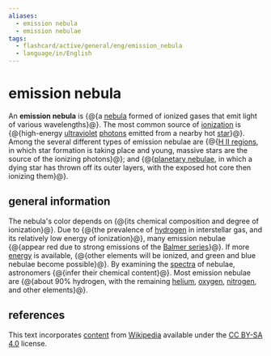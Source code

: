 ```yaml
---
aliases:
  - emission nebula
  - emission nebulae
tags:
  - flashcard/active/general/eng/emission_nebula
  - language/in/English
---
```


# emission nebula

An __emission nebula__ is {@{a [nebula](nebula.md) formed of ionized gases that emit light of various wavelengths}@}. The most common source of [ionization](ionization.md) is {@{high-energy [ultraviolet](ultraviolet.md) [photons](photon.md) emitted from a nearby hot [star](star.md)}@}. Among the several different types of emission nebulae are {@{[H II regions](H%20II%20region.md), in which star formation is taking place and young, massive stars are the source of the ionizing photons}@}; and {@{[planetary nebulae](planetary%20nebula.md), in which a dying star has thrown off its outer layers, with the exposed hot core then ionizing them}@}. <!--SR:!2025-02-17,132,290!2025-08-16,296,330!2025-04-05,161,270!2025-05-26,211,310-->

## general information

The nebula's color depends on {@{its chemical composition and degree of ionization}@}. Due to {@{the prevalence of [hydrogen](hydrogen.md) in interstellar gas, and its relatively low energy of ionization}@}, many emission nebulae {@{appear red due to strong emissions of the [Balmer series](Balmer%20series.md)}@}. If more [energy](energy.md) is available, {@{other elements will be ionized, and green and blue nebulae become possible}@}. By examining the [spectra](astronomical%20spectroscopy.md#stellar%20spectrum) of nebulae, astronomers {@{infer their chemical content}@}. Most emission nebulae are {@{about 90% hydrogen, with the remaining [helium](helium.md), [oxygen](oxygen.md), [nitrogen](nitrogen.md), and other elements}@}. <!--SR:!2025-03-07,164,310!2025-03-19,155,270!2025-09-30,287,290!2025-03-14,168,310!2025-06-30,256,330!2026-02-05,374,290-->

## references

This text incorporates [content](https://en.wikipedia.org/wiki/emission_nebula) from [Wikipedia](Wikipedia.md) available under the [CC BY-SA 4.0](https://creativecommons.org/licenses/by-sa/4.0/) license.
